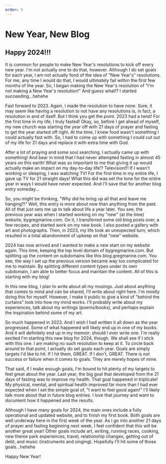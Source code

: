 ```yaml
---
order: 5
---
```

# New Year, New Blog

## Happy 2024!!!

It is common for people to make New Year's resolutions to kick off every new year. I'm not actually one to do that, however. Although I do set goals for each year, I am not actually fond of the idea of "New Year's" resolutions. For me, any time I would do that, I would ultimately fail within the first few months of the year. So, I began making the New Year's resolution of "I'm not making a New Year's resolution!" And guess what!? I started succeeding...hehehe

Fast forward to 2023. Again, I made the resolution to have none. Sure, it may seem like having a resolution to not have any resolutions is, in fact, a resolution in and of itself. But I think you get the point. 2023 had a twist! For the first time in my life, I truly fasted! Okay, so, before I get ahead of myself, my new church was starting the year off with 21 days of prayer and fasting to get the year started off right. At the time, I knew food wasn't something I could actually fast with. So, I had to come up with something I could cut out of my life for 21 days and replace it with extra time with God.

After a lot of praying and some soul searching, I actually came up with something! And bear in mind that I had never attempted fasting in almost 45 years on this earth! What was so important to me that giving it up would actually make an impact on my day-to-day life!? Television!!! If I wasn't working or sleeping, I was watching TV! For the first time in my entire life, I gave up TV for 21 straight days! What this did was set the tone for the entire year in ways I would have never expected. And I'll save that for another blog entry someday...

So, you might be thinking, "Why did he bring up all that and leave me hanging?!" Well, this entry is more about now than anything from the past. All of that just sets me up to talk about life a year later. You see, the previous year was when I started working on my "new" (at the time) website, bygregmarine.com. On it, I transferred some old blog posts over, a few recipes, and started work on my new book. I also posted a gallery with art and photographs. Then, in 2023, my life took an unexpected turn; which resulted in a total abandonment of upkeep on that "new" website.

2024 has now arrived and I wanted to make a new start on my website again. This time, keeping the top level domain of bygregmarine.com. But splitting up the content on subdomains like this blog.gregmarine.com. You see, the way I set up the previous version became way too complicated for me to maintain. By splitting different content types under its own subdomain, I am able to better focus and maintain the content. All of this is starting with my blog!

In this new blog, I plan to write about all my musings. Just about anything that comes to mind and can be shared, I'll write about right here. I'm mostly doing this for myself. However, I make it public to give a kind of "behind the curtains" look into how my mind works. I'll probably write about my experiences, talk about my writings (poems/books), and perhaps explain the inspiration behind some of my art.

So much happened in 2023. And I wish I had written it all down as the year progressed. Some of what happened will likely end up in one of my books. And it will definitely end up in my memoir; should I ever write one. I'm really excited I'm starting this new blog for 2024, though. We shall see if I stick with this one. I am making no such resolution to keep at it. To circle back around to that point, I actually do set goals each year. Goals are simply targets I'd like to hit. If I hit them, GREAT. If I don't, GREAT. There is not success or failure when it comes to goals. They are merely hopes of mine.

That said, if I make enough goals, I'm bound to hit plenty of my targets to feel great about the year. Last year, the big goal that developed from the 21 days of fasting was to improve my health. That goal happened in triplicate! My physical, mental, and spiritual health improved far more than I had ever expected when I set the simple goal of, "I want to feel good again!" I'll likely talk more about that in future blog entries. I love that journey and want to document how it happened and the results.

Although I have many goals for 2024, the main ones include a fully operational and updated website, and to finish my first book. Both goals are well underway here in the first week of the year. As I go into another 21 days of prayer and fasting beginning next week, I feel confident that this will be another great year! Other goals include art, writing, running races, cooking, new theme park experiences, travel, relationship changes, getting out of debt, and music (instruments and singing). Hopefully I'll hit some of those goals...hehehe

Happy New Year!